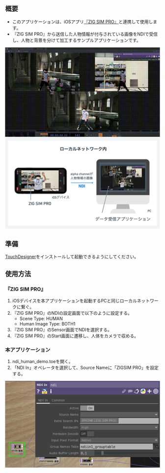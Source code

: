 ## 概要
- このアプリケーションは、iOSアプリ[『ZIG SIM PRO』](https://apps.apple.com/us/app/zig-sim-pro/id1481556614)と連携して使用します。
- 『ZIG SIM PRO』から送信した人物情報が付与されている画像をNDIで受信し、人物と背景を分けて加工するサンプルアプリケーションです。

<img src="https://github.com/1-10/zigsim-receivers/blob/main/art/zigsim_ndi_human.gif" width="600">

<img src="https://github.com/1-10/zigsim-receivers/blob/main/art/ndi_human_composition.png" width="600">

## 準備
[TouchDesigner](https://derivative.ca/)をインストールして起動できるようにしてください。

## 使用方法

### 『ZIG SIM PRO』

1. iOSデバイスを本アプリケーションを起動するPCと同じローカルネットワークに繋ぐ。
1. 『ZIG SIM PRO』のNDIの設定画面で以下のように設定する。
    - Scene Type: HUMAN
    - Human Image Type: BOTH1
1. 『ZIG SIM PRO』のSensor画面でNDIを選択する。
1. 『ZIG SIM PRO』のStart画面に遷移し、人体をカメラで収める。

### 本アプリケーション

1. ndi_human_demo.toeを開く。
1. 「NDI In」オペレータを選択して、Source Nameに「ZIGSIM PRO」を設定する。

<img src="https://github.com/1-10/zigsim-receivers/blob/main/art/touch_ndi_setting.png" width="600">
